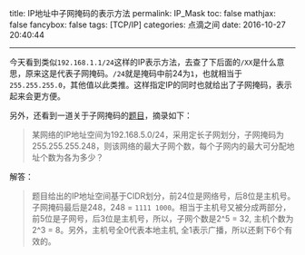 title: IP地址中子网掩码的表示方法
permalink: IP_Mask
toc: false
mathjax: false
fancybox: false
tags: [TCP/IP]
categories: 点滴之间
date: 2016-10-27 20:40:44

---

今天看到类似`192.168.1.1/24`这样的IP表示方法，去查了下后面的`/XX`是什么意思，原来这是代表子网掩码。`/24`就是掩码中前24为`1`，也就相当于`255.255.255.0`，其他值以此类推。这样指定IP的同时也就给出了子网掩码，表示起来会更方便。

<!--more-->

另外，还看到一道关于子网掩码的[题目](https://www.nowcoder.com/questionTerminal/5ad9d4b7c6024571a36a6cadddcf0a2f)，摘录如下：

> 某网络的IP地址空间为192.168.5.0/24，采用定长子网划分，子网掩码为255.255.255.248，则该网络的最大子网个数，每个子网内的最大可分配地址个数为各为多少？

解答：

> 题目给出的IP地址空间基于CIDR划分，前24位是网络号，后8位是主机号。子网掩码最后是248，248 = `1111 1000`。相当于主机号又被分成两部分，前5位是子网号，后3位是主机号，所以，子网个数是2^5 = 32, 主机个数为2^3 = 8。另外，主机号全0代表本地主机, 全1表示广播，所以还剩下6个有效的。

